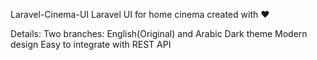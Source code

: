 Laravel-Cinema-UI
Laravel UI for home cinema created with ❤

Details:
    Two branches: English(Original) and Arabic
    Dark theme
    Modern design
    Easy to integrate with REST API

